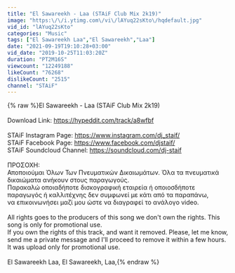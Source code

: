 ```yaml
---
title: "El Sawareekh - Laa (STAiF Club Mix 2k19)"
image: "https:\/\/i.ytimg.com\/vi\/lAYuq22sKto\/hqdefault.jpg"
vid_id: "lAYuq22sKto"
categories: "Music"
tags: ["El Sawareekh Laa","El Sawareekh","Laa"]
date: "2021-09-19T19:10:28+03:00"
vid_date: "2019-10-25T11:03:20Z"
duration: "PT2M16S"
viewcount: "12249188"
likeCount: "76268"
dislikeCount: "2515"
channel: "STAiF"
---
```

{% raw %}El Sawareekh - Laa (STAiF Club Mix 2k19)<br /><br />Download Link: <a rel="nofollow" target="blank" href="https://hypeddit.com/track/a8wfbf">https://hypeddit.com/track/a8wfbf</a><br /><br />STAiF Instagram Page: <a rel="nofollow" target="blank" href="https://www.instagram.com/dj_staif/">https://www.instagram.com/dj_staif/</a><br />STAiF Facebook Page: <a rel="nofollow" target="blank" href="https://www.facebook.com/djstaif/">https://www.facebook.com/djstaif/</a><br />STAiF Soundcloud Channel: <a rel="nofollow" target="blank" href="https://soundcloud.com/dj-staif">https://soundcloud.com/dj-staif</a><br /><br />ΠΡΟΣΟΧΗ:<br />Αποποιούμαι Όλων Των Πνευματικών Δικαιωμάτων. Όλα τα πνευματικά δικαιώματα ανήκουν στους παραγωγούς.<br />Παρακαλώ oποιαδήποτε δισκογραφική εταιρεία ή οποιοσδήποτε παραγωγός ή καλλιτέχνης δεν συμφωνεί με κάτι από τα παραπάνω, <br />να επικοινωνήσει μαζί μου ώστε να διαγραφεί το ανάλογο video.<br /><br />All rights goes to the producers of this song we don't own the rights. This song is only for promotional use.<br />If you own the rights of this track, and want it removed. Please, let me know, send me a private message and I'll proceed to remove it within a few hours. It was upload only for promotional use.<br /><br />El Sawareekh Laa, El Sawareekh, Laa,{% endraw %}
